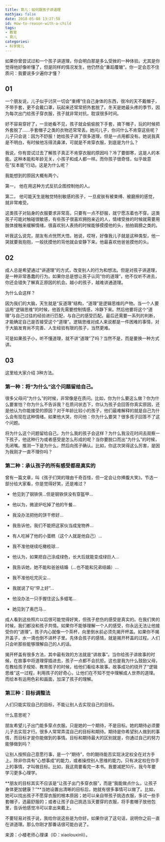 ```yaml
---
title: 育儿：如何跟孩子讲道理
mathjax: false
date: 2018-05-08 13:27:58
id: How-to-reason-with-a-child
tags:
- 教育
- 育儿
categories:
- 科学育儿
---
```


如果你曾尝试过和一个孩子讲道理，你会明白那是多么受挫的一种体验。尤其是你觉得他好像听懂了，但是同样的情况发生，他仍然会“重蹈覆辙”。你一定会忍不住质问：我要说多少遍你才懂？

<!---more--->

## 01

一个朋友说，儿子似乎讨厌一切会“束缚”住自己身体的东西，很冷的天不戴帽子，不带手套，更不会戴口罩，玩起来还常常把外套脱了。冬天是她最头疼的季节，因为每次出门给孩子穿衣服，孩子就非常对抗，耽误很多时间。

好不容易穿好了，一旦她看不见，孩子就会偷偷脱下手套，摘下帽子，玩的时候把外套脱了……手套帽子之类的衣物还常常丢。她问儿子，你问什么不肯穿这些呢？儿子只会说：因为不舒服！她给孩子讲了很多道理，但是一点用都没有。她说我真是不明白，有时候他冻得流鼻涕，可就是不肯穿衣服，到底是为什么？

我说，你有尝试过去了解孩子真正不肯穿衣服的原因吗？冷了要御寒，这是人的本能。这种本能和年龄无关，小孩子和成人都一样。而你孩子很奇怪，似乎故意在“反本能”行动。这是为什么呢？

我能想到的原因大概有两个。

第一，  他在用这种方式反抗企图控制他的人。

第二，  他可能天生是触觉特别敏感的孩子，一旦皮肤有被束缚、被磨擦的感觉，就非常难受。

这类孩子对贴身的衣服要求非常高，只要有一点不舒服，就宁愿冻着也不穿。这类孩子可能对触碰很敏感，有些孩子很喜欢拥抱亲近的人，情绪受挫的时候就需要用肢体接触来缓解情绪，很喜欢别人表扬的时候能够摸摸他的头，拍拍肩膀之类的。

听我这么说完，朋友有点恍然大悟。她说，哎呀，好像我儿子就是这种类型，他一哭就要我抱抱，一般抚摸他的背他就会安静下来。他最喜欢他爸爸摸他的头。

## 02

成人总是希望通过“讲道理”的方式，改变别人的行为和想法。但是对孩子讲道理，是一种非常愚蠢的行为。如果你总是想让孩子认同“你的道理”，他不仅听不进去，你还会错失了解真正原因的机会。越小的孩子，越难讲通道理。

 为什么会这样？

因为我们的大脑，天生就是“反道理”结构，“道理”是逻辑思维的产物。当一个人要运用“逻辑思维”的时候，他首先需要控制情感，冷静下来。然后他要将这个“道理”与自己过往的经验进行匹配，与自己的感受匹配。最后还需要一系列的判断，才能确定自己是否接受这个“道理”。逻辑思维对成人来说都是一件困难的事情，对于大脑发育尚不完善、人生经验有限的孩子，当然更难。 

可是如果孩子小，听不懂道理，就不讲“道理”了吗？当然不是，而是要换一种方式讲。

## 03

 这里给大家介绍 3种方法。

### 第一种：将“为什么”这个问题留给自己。

 很多父母问“为什么”的时候，非常像是在质问。比如，你为什么要这么做？你为什么要害怕？你为什么不告诉我？在质问状态下，你认为孩子会回答你真实原因，还是他认为你能接受的原因？对于年龄比较小的孩子，他们最难解释的就是自己为什么会有现在这种情绪。如果他大哭，你问他：你为什么要哭？很多孩子回答不了这个问题。

将为什么这个问题留给自己。为什么我的孩子会这样？为什么我没花时间去观察一下孩子，他这种行为或者感受是怎么形成的呢？当你要脱口而出“为什么”的时候，先闭嘴。推测一下是为什么，然后向孩子确认。比如，你这次哭得这么厉害，是因为我刚才一直不理你吗？

### 第二种：承认孩子的所有感受都是真实的

曾有一篇文章，叫《孩子们哭的理由千奇百怪，但一定会让你捧腹大笑》。节选一部分给大家看，你是觉得好笑，还是难过？

- 他见到了钢铁侠...但是钢铁侠没有穿盔甲...

- 他以为，微波炉吃掉了他的午餐...
- 我没办法把他的饼干修好...
- 我告诉他，我们不能把这家伙当成宠物养...
- 有人吃掉了他的小蛋糕（这个人就是他自己）...
- 我不准他继续吃橄榄球...
- 他认为，如果把自己涂成绿色，长大后就能变成绿巨人...
- 我告诉她，她不能和爸爸结婚（...也不能和兄弟结婚）...
- 我不准他吃完灰尘...
- 我就说了句“早上好”...
- 他没办法一只手握住这么多蜡笔...
- 她见到了奥巴马...

成人看到这些照片以后很可能觉得好笑，但孩子悲伤的感受是真实的。在我们笑的时候，我们都没和孩子共情。如果你不能够理解一个人的感受，你永远无法让他接受你的“道理”。孩子内心就像一个茶杯，向里倒水前必须先揭开杯盖。如果你不揭开盖子，水一滴也倒不进杯子里。先体会孩子的感情，就是揭开杯盖的过程。人们只会听那些能够理解自己的人的话。

揭开杯盖有很多方法，其中最有效的方法就是“讲故事”。当你给孩子讲故事的时候，在故事中将道理穿插进去，孩子一点都不会抗拒。这也是我为什么鼓励父母，在教给孩子规矩、教育孩子的时候，给他们看绘本故事。故事成功的绕开了“逻辑思维”这一过程，利用孩子的好奇心，让他们在不知不觉中理解成人世界的道理。而绘本有运用色彩和画面，加深了孩子的理解。

### 第三种：目标调整法

人们只能实现自己的目标，不能让别人去实现自己的目标。

什么意思呢？

朋友希望儿子出门能多穿点衣服。只是她的一个期待，不是目标。她的期待必须要儿子去实现才行。很多人常常弄混自己的目标和期待。期待是你希望别人做到的事情，而目标才是你能做到的事情。目标和期待最大的区别就是，你通过自己的努力能够做到吗？

让别人按照自己意愿行事，是一个“期待”，你的期待能否实现决定权全在对方手上。除非你具有“心想事成”的能力，或者操控别人思维的能力。只有决定权在你手上的事情，才叫做目标。比如，我这周要看完一本书。我要减肥10斤。我今年要学习更多心理学。

**朋友的目标其实不应该是“让孩子出门多穿衣服”，而是“我能做点什么，让孩子身体更加健康？”**当她设置出清晰的目标后，她就有很多事情可以做了。比如，她可以找出孩子不愿穿衣服的根本原因；她可以亲自带孩子挑选衣服，多试一些手套帽子，选最舒服的；或者让孩子自己挑选当天要穿的衣服，将手套帽子放他包里，告诉他感觉冷可以拿出来戴上。

不要轻易对孩子说，我给你说这些是为你好。如果你说了这句话，说明你之前一直在讲道理。那么你刚才那番话很可能白说了。

来源：小楼老师心理课（ID：xiaolouxinli）。